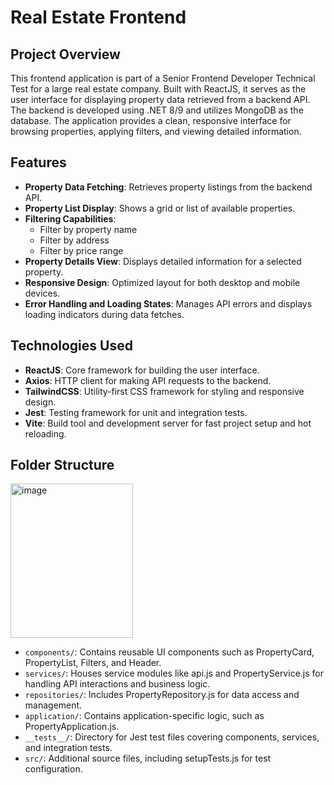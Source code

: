 # Real Estate Frontend

## Project Overview

This frontend application is part of a Senior Frontend Developer Technical Test for a large real estate company. Built with ReactJS, it serves as the user interface for displaying property data retrieved from a backend API. The backend is developed using .NET 8/9 and utilizes MongoDB as the database. The application provides a clean, responsive interface for browsing properties, applying filters, and viewing detailed information.

## Features

- **Property Data Fetching**: Retrieves property listings from the backend API.
- **Property List Display**: Shows a grid or list of available properties.
- **Filtering Capabilities**:
  - Filter by property name
  - Filter by address
  - Filter by price range
- **Property Details View**: Displays detailed information for a selected property.
- **Responsive Design**: Optimized layout for both desktop and mobile devices.
- **Error Handling and Loading States**: Manages API errors and displays loading indicators during data fetches.

## Technologies Used

- **ReactJS**: Core framework for building the user interface.
- **Axios**: HTTP client for making API requests to the backend.
- **TailwindCSS**: Utility-first CSS framework for styling and responsive design.
- **Jest**: Testing framework for unit and integration tests.
- **Vite**: Build tool and development server for fast project setup and hot reloading.

## Folder Structure

<img width="196" height="247" alt="image" src="https://github.com/user-attachments/assets/b2ac5f51-c6c1-4a1f-9e2c-3ca50695ba2d" />


- `components/`: Contains reusable UI components such as PropertyCard, PropertyList, Filters, and Header.
- `services/`: Houses service modules like api.js and PropertyService.js for handling API interactions and business logic.
- `repositories/`: Includes PropertyRepository.js for data access and management.
- `application/`: Contains application-specific logic, such as PropertyApplication.js.
- `__tests__/`: Directory for Jest test files covering components, services, and integration tests.
- `src/`: Additional source files, including setupTests.js for test configuration.
